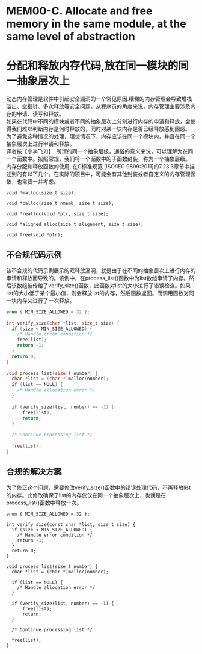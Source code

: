 # MEM00-C. Allocate and free memory in the same module, at the same level of abstraction
# 分配和释放内存代码,放在同一模块的同一抽象层次上

动态内存管理是软件中引起安全漏洞的一个常见原因.糟糕的内存管理会导致堆栈溢出、空指针、多次释放等安全问题。从程序员的角度来说，内存管理主要涉及内存的申请、读写和释放。  
如果在代码中不同的模块或者不同的抽象层次上分别进行内存的申请和释放，会使得我们难以判断内存是何时释放的，同时对某一块内存是否已经释放感到困惑。
为了避免这种情况的处理，理想情况下，内存应该在同一个模块内，并且在同一个抽象层次上进行申请和释放。  
译者按【小李飞刀】：所谓的同一个抽象层级，通俗的意义来说，可以理解为在同一个函数中。按照常规，我们将一个函数中的子函数封装，称为一个抽象层级。  
内存分配和释放函数的使用, 在C标准规范 [ISO/IEC 9899:2011]的7.23.3章节中描述到的有以下几个。在实际的项目中，可能会有其他封装或者自定义的内存管理函数，也需要一并考虑。

```
void *malloc(size_t size);
 
void *calloc(size_t nmemb, size_t size);
 
void *realloc(void *ptr, size_t size);
 
void *aligned_alloc(size_t alignment, size_t size);
  
void free(void *ptr);
```

## 不合规代码示例

该不合规的代码示例展示的双释放漏洞，就是由于在不同的抽象层次上进行内存的申请和释放而导致的。该例中，在process_list()函数中为list数组申请了内存。然后该数组被传给了verify_size()函数，此函数对list的大小进行了错误检查。如果list的大小低于某个最小值，则会释放list的内存，然后函数返回。而调用函数对同一块内存又进行了一次释放。

```c
enum { MIN_SIZE_ALLOWED = 32 };
 
int verify_size(char *list, size_t size) {
  if (size < MIN_SIZE_ALLOWED) {
    /* Handle error condition */
    free(list);
    return -1;
  }
  return 0;
}
 
void process_list(size_t number) {
  char *list = (char *)malloc(number);
  if (list == NULL) {
    /* Handle allocation error */
  }
 
  if (verify_size(list, number) == -1) {
      free(list);
      return;
  }
 
  /* Continue processing list */
 
  free(list);
}
```

## 合规的解决方案

为了修正这个问题，需要修改verify_size()函数中的错误处理代码，不再释放list的内存。此修改确保了list的内存仅仅在同一个抽象层次上，也就是在process_list()函数中释放一次。

```
enum { MIN_SIZE_ALLOWED = 32 };
 
int verify_size(const char *list, size_t size) {
  if (size < MIN_SIZE_ALLOWED) {
    /* Handle error condition */
    return -1;
  }
  return 0;
}
 
void process_list(size_t number) {
  char *list = (char *)malloc(number);
 
  if (list == NULL) {
    /* Handle allocation error */
  }
 
  if (verify_size(list, number) == -1) {
      free(list);
      return;
  }
 
  /* Continue processing list */
 
  free(list);
}
```
